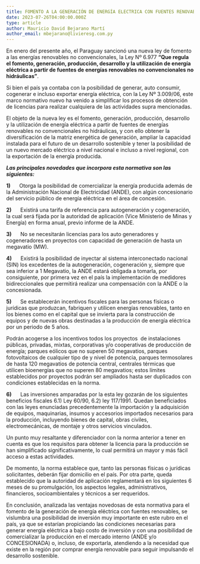 ```yaml
---
title: FOMENTO A LA GENERACIÓN DE ENERGÍA ELECTRICA CON FUENTES RENOVABLES
date: 2023-07-26T04:00:00.000Z
type: article
author: Mauricio David Bejarano Martí
author_email: mbejarano@livieresg.com.py
---
```


En enero del presente año, el Paraguay sancionó una nueva ley de fomento a las energías renovables no
convencionales, la Ley Nº 6.977 **“Que regula el fomento, generación, producción, desarrollo y la utilización de energía eléctrica a partir de fuentes de energías renovables no convencionales no hidráulicas”**.

Si bien el país ya contaba con la posibilidad de generar, auto consumir, cogenerar e incluso exportar energía
eléctrica, con la Ley Nº 3.009/06, este marco normativo nuevo ha venido a simplificar los procesos de obtención de licencias para realizar cualquiera de las actividades supra mencionadas.

El objeto de la nueva ley es el fomento, generación, producción, desarrollo y la utilización de energía eléctrica a partir de fuentes de energías renovables no convencionales no hidráulicas, y con ello obtener la diversificación de la matriz energética de generación, ampliar la capacidad instalada para el futuro de un desarrollo sostenible y tener la posibilidad de un nuevo mercado eléctrico a nivel nacional e incluso a nivel regional, con la exportación de la energía producida.

***Las principales novedades que incorpora esta normativa son las siguientes:***

**1)**      Otorga la posibilidad de comercializar la energía producida además de la Administración Nacional de Electricidad (ANDE), con algún concesionario del servicio público de energía eléctrica en el área de concesión.

**2)**      Existirá una tarifa de referencia para autogeneración y cogeneración, la cual será fijada por la autoridad de aplicación (Vice Ministerio de Minas y Energía) en forma anual, previo informe de la ANDE.

**3)**      No se necesitarán licencias para los auto generadores y cogeneradores en proyectos con capacidad de generación de hasta un megavatio (MW).

**4)**      Existirá la posibilidad de inyectar al sistema interconectado nacional (SIN) los excedentes de la autogeneración, cogeneración y, siempre que sea inferior a 1 Megavatio, la ANDE estará obligada a tomarla, por consiguiente, por primera vez en el país la implementación de medidores bidireccionales que permitirá realizar una compensación con la ANDE o la concesionada.

**5)**      Se establecerán incentivos fiscales para las personas físicas o jurídicas que produzcan, fabriquen y utilicen energías renovables, tanto en los bienes como en el capital que se invierta para la construcción de equipos y de nuevas obras destinadas a la producción de energía eléctrica por un periodo de 5 años.

Podrán acogerse a los incentivos todos los proyectos  de instalaciones públicas, privadas, mixtas, corporativas y/o cooperativas de producción de energía; parques eólicos que no superen 50 megavatios, parques fotovoltaicos de cualquier tipo de y nivel de potencia, parques termosolares de hasta 120 megavatios de potencia central,
centrales térmicas que utilicen bioenergías que no superen 80 megavatios; estos límites establecidos por proyectos podrán ser ampliados hasta ser duplicados con condiciones establecidas en la norma.

**6)**      Las inversiones amparadas por la esta ley gozarán de los siguientes beneficios fiscales 6.1) Ley 60/90, 6.2) ley 117/1991. Quedan beneficiados con las leyes enunciadas precedentemente la importación y la adquisición de equipos, maquinarias, insumos y accesorios importados necesarios para la producción, incluyendo bienes de capital, obras civiles, electromecánicas, de montaje y otros servicios vinculados.

Un punto muy resaltante y diferenciador con la norma anterior a tener en cuenta es que los requisitos para obtener la licencia para la producción se han simplificado significativamente, lo cual permitirá un mayor y más fácil acceso a estas actividades.

De momento, la norma establece que, tanto las personas físicas o jurídicas solicitantes, deberán fijar domicilio
en el país. Por otra parte, queda establecido que la autoridad de aplicación reglamentará en los siguientes 6 meses de su promulgación, los aspectos legales, administrativos, financieros, socioambientales y técnicos a ser
requeridos.

En conclusión, analizada las ventajas novedosas de esta normativa para el fomento de la generación de energía
eléctrica con fuentes renovables, se vislumbra una posibilidad de inversión muy importante en este rubro en el país, ya que se estarían propiciando las condiciones necesarias para generar energía eléctrica a bajo costo de inversión y con una posibilidad de comercializar la producción en el mercado interno (ANDE y/o CONCESIONADA) o, incluso, de exportarla, atendiendo a la necesidad que existe en la región por comprar energía renovable para seguir impulsando el desarrollo sostenible.  
